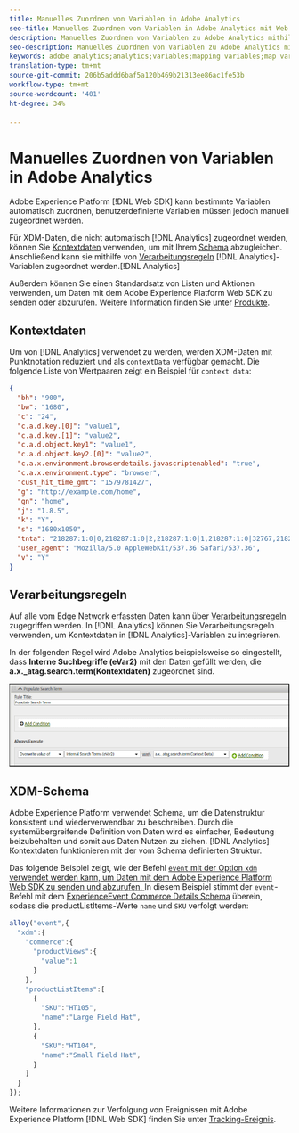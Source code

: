 ```yaml
---
title: Manuelles Zuordnen von Variablen in Adobe Analytics
seo-title: Manuelles Zuordnen von Variablen in Adobe Analytics mit Web SDK
description: Manuelles Zuordnen von Variablen zu Adobe Analytics mithilfe von Verarbeitungsregeln
seo-description: Manuelles Zuordnen von Variablen zu Adobe Analytics mithilfe von Verarbeitungsregeln mit Web SDK
keywords: adobe analytics;analytics;variables;mapping variables;map variables;contextData;contextData;Processing rules;rules;xdm;Schema;
translation-type: tm+mt
source-git-commit: 206b5addd6baf5a120b469b21313ee86ac1fe53b
workflow-type: tm+mt
source-wordcount: '401'
ht-degree: 34%

---
```



# Manuelles Zuordnen von Variablen in Adobe Analytics

Adobe Experience Platform [!DNL Web SDK] kann bestimmte Variablen automatisch zuordnen, benutzerdefinierte Variablen müssen jedoch manuell zugeordnet werden.

Für XDM-Daten, die nicht automatisch [!DNL Analytics] zugeordnet werden, können Sie [Kontextdaten](https://docs.adobe.com/content/help/de-DE/analytics/implementation/vars/page-vars/contextdata.html) verwenden, um mit Ihrem [Schema](https://docs.adobe.com/content/help/de-DE/experience-platform/xdm/schema/composition.html) abzugleichen. Anschließend kann sie mithilfe von [Verarbeitungsregeln](https://docs.adobe.com/content/help/de-DE/analytics/admin/admin-tools/processing-rules/processing-rules-configuration/t-processing-rules.html) [!DNL Analytics]-Variablen zugeordnet werden.[!DNL Analytics]

Außerdem können Sie einen Standardsatz von Listen und Aktionen verwenden, um Daten mit dem Adobe Experience Platform Web SDK zu senden oder abzurufen. Weitere Information finden Sie unter [Produkte](https://docs.adobe.com/content/help/de-DE/experience-platform/edge/implement/commerce.html).

## Kontextdaten

Um von [!DNL Analytics] verwendet zu werden, werden XDM-Daten mit Punktnotation reduziert und als `contextData` verfügbar gemacht. Die folgende Liste von Wertpaaren zeigt ein Beispiel für `context data`:

```json
{
  "bh": "900",
  "bw": "1680",
  "c": "24",
  "c.a.d.key.[0]": "value1",
  "c.a.d.key.[1]": "value2",
  "c.a.d.object.key1": "value1",
  "c.a.d.object.key2.[0]": "value2",
  "c.a.x.environment.browserdetails.javascriptenabled": "true",
  "c.a.x.environment.type": "browser",
  "cust_hit_time_gmt": "1579781427",
  "g": "http://example.com/home",
  "gn": "home",
  "j": "1.8.5",
  "k": "Y",
  "s": "1680x1050",
  "tnta": "218287:1:0|0,218287:1:0|2,218287:1:0|1,218287:1:0|32767,218287:1:0|1,218287:1:0|0,218287:1:0|1,218287:1:0|0,218287:1:0|1",
  "user_agent": "Mozilla/5.0 AppleWebKit/537.36 Safari/537.36",
  "v": "Y"
}
```

## Verarbeitungsregeln

Auf alle vom Edge Network erfassten Daten kann über [Verarbeitungsregeln](https://docs.adobe.com/content/help/en/analytics/admin/admin-tools/processing-rules/processing-rules-configuration/t-processing-rules.html) zugegriffen werden. In [!DNL Analytics] können Sie Verarbeitungsregeln verwenden, um Kontextdaten in [!DNL Analytics]-Variablen zu integrieren.

In der folgenden Regel wird Adobe Analytics beispielsweise so eingestellt, dass **Interne Suchbegriffe (eVar2)** mit den Daten gefüllt werden, die **a.x._atag.search.term(Kontextdaten)** zugeordnet sind.

![](assets/examplerule.png)


## XDM-Schema

Adobe Experience Platform verwendet Schema, um die Datenstruktur konsistent und wiederverwendbar zu beschreiben. Durch die systemübergreifende Definition von Daten wird es einfacher, Bedeutung beizubehalten und somit aus Daten Nutzen zu ziehen. [!DNL Analytics] Kontextdaten funktionieren mit der vom Schema definierten Struktur.

Das folgende Beispiel zeigt, wie der Befehl [`event` mit der Option `xdm` verwendet werden kann, um Daten mit dem Adobe Experience Platform Web SDK zu senden und abzurufen. ](https://docs.adobe.com/content/help/de-DE/experience-platform/edge/fundamentals/tracking-events.html) In diesem Beispiel stimmt der `event`-Befehl mit dem [ExperienceEvent Commerce Details Schema](https://github.com/adobe/xdm/blob/1c22180490558e3c13352fe3e0540cb7e93c69ca/docs/reference/context/experienceevent-commerce.schema.md) überein, sodass die productListItems-Werte `name` und `SKU` verfolgt werden:


```javascript
alloy("event",{
  "xdm":{
    "commerce":{
      "productViews":{
        "value":1
      }
    },
    "productListItems":[
      {
        "SKU":"HT105",
        "name":"Large Field Hat",
      },
      {
        "SKU":"HT104",
        "name":"Small Field Hat",
      }
    ]
  }
});
```

Weitere Informationen zur Verfolgung von Ereignissen mit Adobe Experience Platform [!DNL Web SDK] finden Sie unter [Tracking-Ereignis](https://docs.adobe.com/content/help/en/experience-platform/edge/fundamentals/tracking-events.html).

